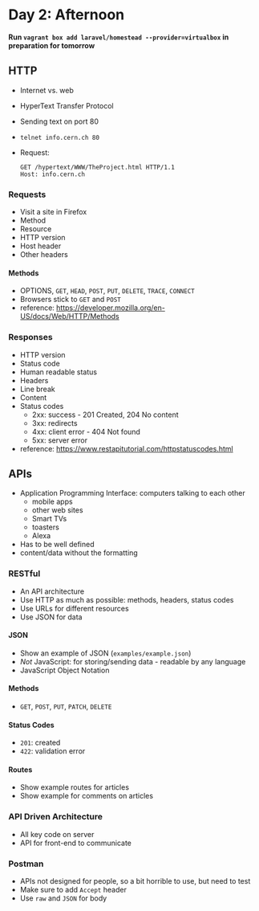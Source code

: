 # Day 2: Afternoon

**Run `vagrant box add laravel/homestead --provider=virtualbox` in preparation for tomorrow**

## HTTP
- Internet vs. web
- HyperText Transfer Protocol
- Sending text on port 80
- `telnet info.cern.ch 80`
- Request:

    ```http
    GET /hypertext/WWW/TheProject.html HTTP/1.1
    Host: info.cern.ch
    ```

### Requests
- Visit a site in Firefox
- Method
- Resource
- HTTP version
- Host header
- Other headers

#### Methods
- OPTIONS, `GET`, `HEAD`, `POST`, `PUT`, `DELETE`, `TRACE`, `CONNECT`
- Browsers stick to `GET` and `POST`
- reference: https://developer.mozilla.org/en-US/docs/Web/HTTP/Methods

### Responses
- HTTP version
- Status code
- Human readable status
- Headers
- Line break
- Content
- Status codes
    - 2xx: success - 201 Created, 204 No content
    - 3xx: redirects
    - 4xx: client error - 404 Not found
    - 5xx: server error
- reference: https://www.restapitutorial.com/httpstatuscodes.html

## APIs
- Application Programming Interface: computers talking to each other
    - mobile apps
    - other web sites
    - Smart TVs
    - toasters
    - Alexa
- Has to be well defined
- content/data without the formatting

### RESTful
- An API architecture
- Use HTTP as much as possible: methods, headers, status codes
- Use URLs for different resources
- Use JSON for data

#### JSON
- Show an example of JSON (`examples/example.json`)
- *Not* JavaScript: for storing/sending data - readable by any language
- JavaScript Object Notation


#### Methods
- `GET`, `POST`, `PUT`, `PATCH`, `DELETE`

#### Status Codes
- `201`: created
- `422`: validation error

#### Routes
- Show example routes for articles
- Show example for comments on articles

### API Driven Architecture
- All key code on server
- API for front-end to communicate

### Postman
- APIs not designed for people, so a bit horrible to use, but need to test
- Make sure to add `Accept` header
- Use `raw` and `JSON` for body
